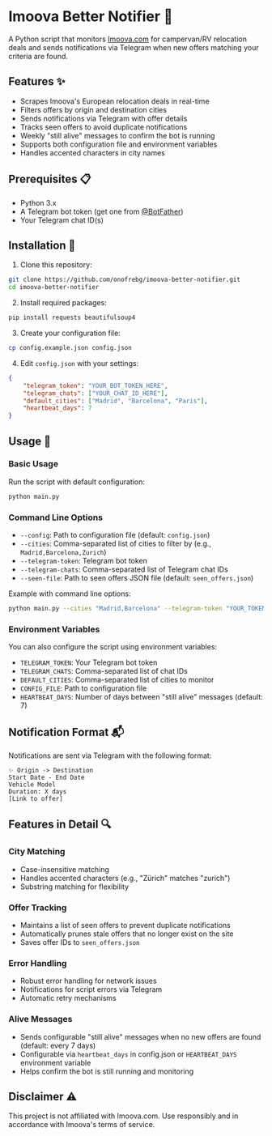 # Imoova Better Notifier 🚐

A Python script that monitors [Imoova.com](https://www.imoova.com) for campervan/RV relocation deals and sends notifications via Telegram when new offers matching your criteria are found.

## Features ✨

- Scrapes Imoova's European relocation deals in real-time
- Filters offers by origin and destination cities
- Sends notifications via Telegram with offer details
- Tracks seen offers to avoid duplicate notifications
- Weekly "still alive" messages to confirm the bot is running
- Supports both configuration file and environment variables
- Handles accented characters in city names

## Prerequisites 📋

- Python 3.x
- A Telegram bot token (get one from [@BotFather](https://t.me/botfather))
- Your Telegram chat ID(s)

## Installation 🔧

1. Clone this repository:
```bash
git clone https://github.com/onofrebg/imoova-better-notifier.git
cd imoova-better-notifier
```

2. Install required packages:
```bash
pip install requests beautifulsoup4
```

3. Create your configuration file:
```bash
cp config.example.json config.json
```

4. Edit `config.json` with your settings:
```json
{
    "telegram_token": "YOUR_BOT_TOKEN_HERE",
    "telegram_chats": ["YOUR_CHAT_ID_HERE"],
    "default_cities": ["Madrid", "Barcelona", "Paris"],
    "heartbeat_days": 7
}
```

## Usage 🚀

### Basic Usage

Run the script with default configuration:
```bash
python main.py
```

### Command Line Options

- `--config`: Path to configuration file (default: `config.json`)
- `--cities`: Comma-separated list of cities to filter by (e.g., `Madrid,Barcelona,Zurich`)
- `--telegram-token`: Telegram bot token
- `--telegram-chats`: Comma-separated list of Telegram chat IDs
- `--seen-file`: Path to seen offers JSON file (default: `seen_offers.json`)

Example with command line options:
```bash
python main.py --cities "Madrid,Barcelona" --telegram-token "YOUR_TOKEN" --telegram-chats "CHAT_ID1,CHAT_ID2"
```

### Environment Variables

You can also configure the script using environment variables:
- `TELEGRAM_TOKEN`: Your Telegram bot token
- `TELEGRAM_CHATS`: Comma-separated list of chat IDs
- `DEFAULT_CITIES`: Comma-separated list of cities to monitor
- `CONFIG_FILE`: Path to configuration file
- `HEARTBEAT_DAYS`: Number of days between "still alive" messages (default: 7)

## Notification Format 📬

Notifications are sent via Telegram with the following format:
```
✨ Origin -> Destination
Start Date - End Date
Vehicle Model
Duration: X days
[Link to offer]
```

## Features in Detail 🔍

### City Matching
- Case-insensitive matching
- Handles accented characters (e.g., "Zürich" matches "zurich")
- Substring matching for flexibility

### Offer Tracking
- Maintains a list of seen offers to prevent duplicate notifications
- Automatically prunes stale offers that no longer exist on the site
- Saves offer IDs to `seen_offers.json`

### Error Handling
- Robust error handling for network issues
- Notifications for script errors via Telegram
- Automatic retry mechanisms

### Alive Messages
- Sends configurable "still alive" messages when no new offers are found (default: every 7 days)
- Configurable via `heartbeat_days` in config.json or `HEARTBEAT_DAYS` environment variable
- Helps confirm the bot is still running and monitoring

## Disclaimer ⚠️

This project is not affiliated with Imoova.com. Use responsibly and in accordance with Imoova's terms of service.
